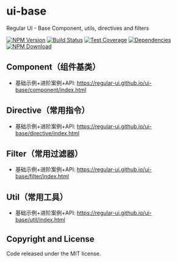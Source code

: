 # ui-base

Regular UI - Base Component, utils, directives and filters

[![NPM Version][npm-img]][npm-url]
[![Build Status][travis-img]][travis-url]
[![Test Coverage][coveralls-img]][coveralls-url]
[![Dependencies][david-img]][david-url]
[![NPM Download][download-img]][download-url]

[npm-img]: http://img.shields.io/npm/v/rgui-ui-base.svg?style=flat-square
[npm-url]: http://npmjs.org/package/rgui-ui-base
[travis-img]: https://img.shields.io/travis/regular-ui/ui-base.svg?style=flat-square
[travis-url]: https://travis-ci.org/regular-ui/ui-base
[coveralls-img]: https://img.shields.io/coveralls/regular-ui/ui-base/next.svg?style=flat-square
[coveralls-url]: https://coveralls.io/r/regular-ui/ui-base
[david-img]: http://img.shields.io/david/regular-ui/ui-base.svg?style=flat-square
[david-url]: https://david-dm.org/regular-ui/ui-base
[download-img]: https://img.shields.io/npm/dm/rgui-ui-base.svg?style=flat-square
[download-url]: https://npmjs.org/package/rgui-ui-base

## Component（组件基类）

- 基础示例+进阶案例+API: https://regular-ui.github.io/ui-base/component/index.html

## Directive（常用指令）

- 基础示例+进阶案例+API: https://regular-ui.github.io/ui-base/directive/index.html

## Filter（常用过滤器）

- 基础示例+进阶案例+API: https://regular-ui.github.io/ui-base/filter/index.html

## Util（常用工具）

- 基础示例+进阶案例+API: https://regular-ui.github.io/ui-base/util/index.html

## Copyright and License

Code released under the MIT license.
